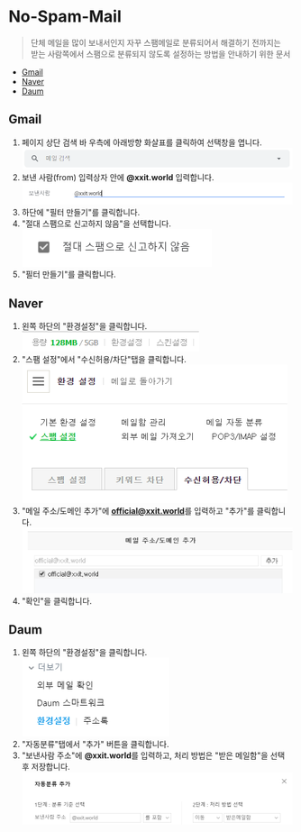 # No-Spam-Mail

> 단체 메일을 많이 보내서인지 자꾸 스팸메일로 분류되어서 해결하기 전까지는<br>
> 받는 사람쪽에서 스팸으로 분류되지 않도록 설정하는 방법을 안내하기 위한 문서

- [Gmail](#Gmail)
- [Naver](#Naver)
- [Daum](#Daum)

## Gmail

1. 페이지 상단 검색 바 우측에 아래방향 화살표를 클릭하여 선택창을 엽니다.<br>
![gmail_01](./Pic/gmail_01.PNG)
2. 보낸 사람(from) 입력상자 안에 **@xxit.world** 입력합니다.<br>
![gmail_02](./Pic/gmail_02.PNG)
3. 하단에 "필터 만들기"를 클릭합니다.<br>
4. "절대 스팸으로 신고하지 않음"을 선택합니다.<br>
![gmail_03](./Pic/gmail_03.PNG)
5. "필터 만들기"를 클릭합니다.

## Naver

1. 왼쪽 하단의 "환경설정"을 클릭합니다.<br>
![naver_01](./Pic/naver_01.PNG)
2. "스팸 설정"에서 "수신허용/차단"탭을 클릭합니다.<br>
![naver_02](./Pic/naver_02.PNG)
3. "메일 주소/도메인 추가"에 **official@xxit.world**를 입력하고 "추가"를 클릭합니다.<br>
![naver_03](./Pic/naver_03.PNG)
4. "확인"을 클릭합니다.

## Daum

1. 왼쪽 하단의 "환경설정"을 클릭합니다.<br>
![daum_01](./Pic/daum_01.PNG)
2. "자동분류"탭에서 "추가" 버튼을 클릭합니다.
3. "보낸사람 주소"에 **@xxit.world**를 입력하고, 처리 방법은 "받은 메일함"을 선택 후 저장합니다.<br>
![daum_02](./Pic/daum_02.PNG)
